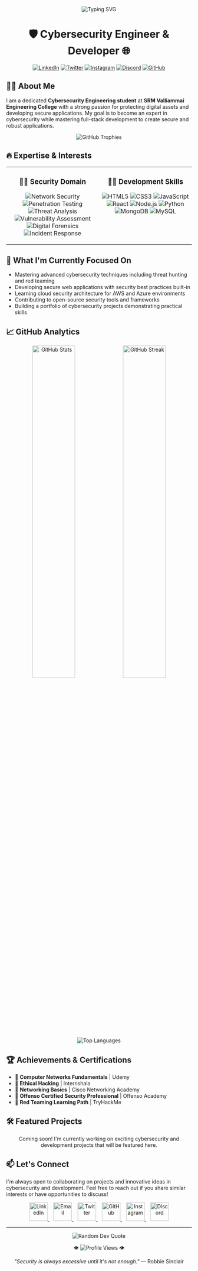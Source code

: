 <div align="center">
  <img src="https://readme-typing-svg.herokuapp.com?font=Fira+Code&weight=600&size=25&pause=1000&color=6A5ACD&center=true&vCenter=true&random=false&width=500&lines=Hi+there%2C+I'm+Akilash+A+%F0%9F%91%8B;Cybersecurity+Enthusiast+%F0%9F%94%92;Full-Stack+Developer+%F0%9F%92%BB;Always+Learning+%F0%9F%93%9A" alt="Typing SVG" />
  
  <h1>🛡️ Cybersecurity Engineer & Developer 🌐</h1>
  
  [![LinkedIn](https://img.shields.io/badge/LinkedIn-0077B5?style=for-the-badge&logo=linkedin&logoColor=white)](https://www.linkedin.com/in/akilash-a)
  [![Twitter](https://img.shields.io/badge/Twitter-1DA1F2?style=for-the-badge&logo=twitter&logoColor=white)](https://x.com/akilash_a)
  [![Instagram](https://img.shields.io/badge/Instagram-E4405F?style=for-the-badge&logo=instagram&logoColor=white)](https://www.instagram.com/_.akilash._/)
  [![Discord](https://img.shields.io/badge/Discord-5865F2?style=for-the-badge&logo=discord&logoColor=white)](https://discord.com/users/1024947930676863027)
  [![GitHub](https://img.shields.io/badge/GitHub-100000?style=for-the-badge&logo=github&logoColor=white)](https://github.com/Akilash-A)
</div>

## 👨‍💻 About Me

I am a dedicated **Cybersecurity Engineering student** at **SRM Valliammai Engineering College** with a strong passion for protecting digital assets and developing secure applications. My goal is to become an expert in cybersecurity while mastering full-stack development to create secure and robust applications.

<div align="center">
  <img src="https://github-profile-trophy.vercel.app/?username=Akilash-A&theme=dracula&column=7&margin-w=15&margin-h=15&no-cache=true" alt="GitHub Trophies" />
</div>

## 🔥 Expertise & Interests

<div align="center">
  <table>
    <tr>
      <td valign="top" width="50%">
        <h3 align="center">💂‍♂️ Security Domain</h3>
        <p align="center">
          <img src="https://img.shields.io/badge/Network%20Security-007ACC?style=for-the-badge" alt="Network Security" />
          <img src="https://img.shields.io/badge/Penetration%20Testing-FF5733?style=for-the-badge" alt="Penetration Testing" />
          <img src="https://img.shields.io/badge/Threat%20Analysis-00C853?style=for-the-badge" alt="Threat Analysis" />
          <img src="https://img.shields.io/badge/Vulnerability%20Assessment-FFC107?style=for-the-badge" alt="Vulnerability Assessment" />
          <img src="https://img.shields.io/badge/Digital%20Forensics-9C27B0?style=for-the-badge" alt="Digital Forensics" />
          <img src="https://img.shields.io/badge/Incident%20Response-E91E63?style=for-the-badge" alt="Incident Response" />
        </p>
      </td>
      <td valign="top" width="50%">
        <h3 align="center">🧑‍💻 Development Skills</h3>
        <p align="center">
          <img src="https://img.shields.io/badge/HTML5-E34F26?style=for-the-badge&logo=html5&logoColor=white" alt="HTML5" />
          <img src="https://img.shields.io/badge/CSS3-1572B6?style=for-the-badge&logo=css3&logoColor=white" alt="CSS3" />
          <img src="https://img.shields.io/badge/JavaScript-F7DF1E?style=for-the-badge&logo=javascript&logoColor=black" alt="JavaScript" />
          <img src="https://img.shields.io/badge/React-20232A?style=for-the-badge&logo=react&logoColor=61DAFB" alt="React" />
          <img src="https://img.shields.io/badge/Node.js-339933?style=for-the-badge&logo=nodedotjs&logoColor=white" alt="Node.js" />
          <img src="https://img.shields.io/badge/Python-3776AB?style=for-the-badge&logo=python&logoColor=white" alt="Python" />
          <img src="https://img.shields.io/badge/MongoDB-4EA94B?style=for-the-badge&logo=mongodb&logoColor=white" alt="MongoDB" />
          <img src="https://img.shields.io/badge/MySQL-005C84?style=for-the-badge&logo=mysql&logoColor=white" alt="MySQL" />
        </p>
      </td>
    </tr>
  </table>
</div>

## 🚀 What I'm Currently Focused On

- Mastering advanced cybersecurity techniques including threat hunting and red teaming
- Developing secure web applications with security best practices built-in
- Learning cloud security architecture for AWS and Azure environments
- Contributing to open-source security tools and frameworks
- Building a portfolio of cybersecurity projects demonstrating practical skills

## 📈 GitHub Analytics

<div align="center">
  <img src="https://github-readme-stats.vercel.app/api?username=Akilash-A&show_icons=true&theme=tokyonight&hide_border=true&cache_seconds=1800" width="48%" alt="GitHub Stats" />
  <img src="https://github-readme-streak-stats.herokuapp.com/?user=Akilash-A&theme=tokyonight&hide_border=true" width="48%" alt="GitHub Streak" />
</div>

<div align="center">
  <img src="https://github-readme-stats.vercel.app/api/top-langs/?username=Akilash-A&layout=compact&theme=tokyonight&hide_border=true&cache_seconds=1800" alt="Top Languages" />
</div>

## 🏆 Achievements & Certifications

- 📜 **Computer Networks Fundamentals** | Udemy
- 📜 **Ethical Hacking** | Internshala
- 📜 **Networking Basics** | Cisco Networking Academy
- 📜 **Offenso Certified Security Professional** | Offenso Academy
- 📜 **Red Teaming Learning Path** | TryHackMe

## 🛠️ Featured Projects

<div align="center">
  <p>Coming soon! I'm currently working on exciting cybersecurity and development projects that will be featured here.</p>
  
  <!-- Uncomment and update when you have projects to showcase
  <a href="your-repo-link">
    <img src="https://github-readme-stats.vercel.app/api/pin/?username=Akilash-A&repo=your-actual-repo-name&theme=tokyonight&hide_border=true" />
  </a>
  <a href="your-repo-link">
    <img src="https://github-readme-stats.vercel.app/api/pin/?username=Akilash-A&repo=your-actual-repo-name&theme=tokyonight&hide_border=true" />
  </a>
  -->
</div>

## 📫 Let's Connect

I'm always open to collaborating on projects and innovative ideas in cybersecurity and development. Feel free to reach out if you share similar interests or have opportunities to discuss!

<div align="center">
  <a href="https://www.linkedin.com/in/akilasha">
    <img src="https://raw.githubusercontent.com/rahuldkjain/github-profile-readme-generator/master/src/images/icons/Social/linked-in-alt.svg" alt="LinkedIn" height="50" width="50" />
  </a>
  &nbsp;&nbsp;
  <a href="mailto:akilash.cyber@gmail.com">
    <img src="https://raw.githubusercontent.com/simple-icons/simple-icons/develop/icons/gmail.svg" alt="Email" height="50" width="50" />
  </a>
  &nbsp;&nbsp;
  <a href="https://x.com/akilash_a">
    <img src="https://raw.githubusercontent.com/rahuldkjain/github-profile-readme-generator/master/src/images/icons/Social/twitter.svg" alt="Twitter" height="50" width="50" />
  </a>
  &nbsp;&nbsp;
  <a href="https://github.com/Akilash-A">
    <img src="https://raw.githubusercontent.com/rahuldkjain/github-profile-readme-generator/master/src/images/icons/Social/github.svg" alt="GitHub" height="50" width="50" />
  </a>
  &nbsp;&nbsp;
  <a href="https://www.instagram.com/_.akilash._/">
    <img src="https://raw.githubusercontent.com/rahuldkjain/github-profile-readme-generator/master/src/images/icons/Social/instagram.svg" alt="Instagram" height="50" width="50" />
  </a>
  &nbsp;&nbsp;
  <a href="https://discord.com/users/1024947930676863027">
    <img src="https://raw.githubusercontent.com/rahuldkjain/github-profile-readme-generator/master/src/images/icons/Social/discord.svg" alt="Discord" height="50" width="50" />
  </a>
</div>

---

<div align="center">
  <img src="https://quotes-github-readme.vercel.app/api?type=horizontal&theme=tokyonight" alt="Random Dev Quote" />
  <p>👁️ <img src="https://komarev.com/ghpvc/?username=Akilash-A&color=blueviolet" alt="Profile Views"> 👁️</p>
  <p><i>"Security is always excessive until it's not enough."</i> — Robbie Sinclair</p>
</div>

<!---
Akilash-A/Akilash-A is a ✨ special ✨ repository because its `README.md` (this file) appears on your GitHub profile.
You can click the Preview link to take a look at your changes.
--->

